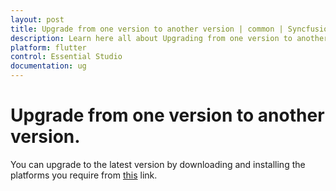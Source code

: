 ```yaml
---
layout: post
title: Upgrade from one version to another version | common | Syncfusion
description: Learn here all about Upgrading from one version to another version and more.
platform: flutter
control: Essential Studio
documentation: ug
---
```


# Upgrade from one version to another version.

You can upgrade to the latest version by downloading and installing the platforms you require from [this](https://www.syncfusion.com/downloads/latest-version) link.
